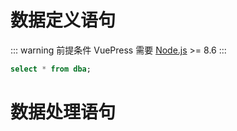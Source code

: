 # 数据定义语句



::: warning 前提条件
VuePress 需要 [Node.js](https://nodejs.org/en/) >= 8.6
:::



```sql
select * from dba;
```





# 数据处理语句


